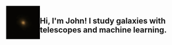 <img align="left" src="https://github.com/jwuphysics/jwuphysics/blob/main/images/vae.gif" width="92" />  

## Hi, I'm John! I study galaxies with telescopes and machine learning. 

